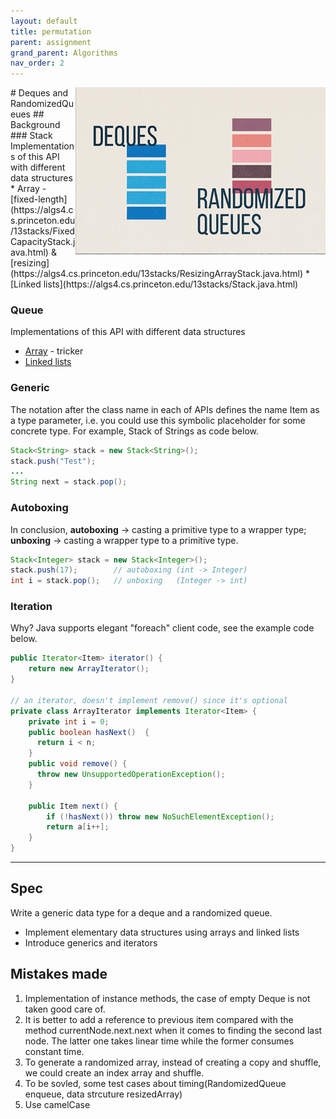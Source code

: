 ```yaml
---
layout: default
title: permutation
parent: assignment
grand_parent: Algorithms
nav_order: 2
---
```

<img align="right" src="/assets/image/queues.png" alt = "hi" width="400">
# Deques and RandomizedQueues
## Background
### Stack
Implementations of this API with different data structures
* Array  - [fixed-length](https://algs4.cs.princeton.edu/13stacks/FixedCapacityStack.java.html) & [resizing](https://algs4.cs.princeton.edu/13stacks/ResizingArrayStack.java.html)
* [Linked lists](https://algs4.cs.princeton.edu/13stacks/Stack.java.html)

### Queue
Implementations of this API with different data structures
* [Array](https://algs4.cs.princeton.edu/13stacks/ResizingArrayQueue.java.html)  - tricker
* [Linked lists](https://algs4.cs.princeton.edu/13stacks/Queue.java.html)

### Generic
The notation <Item> after the class name in each of APIs defines the name Item as a type parameter, i.e. you could use this symbolic placeholder for some concrete type. For example, Stack of Strings as code below.

```java
Stack<String> stack = new Stack<String>();
stack.push("Test");
...
String next = stack.pop();   
```  
### Autoboxing
In conclusion, **autoboxing** -> casting a primitive type to a wrapper type; **unboxing** -> casting a wrapper type to a primitive type.

``` java
Stack<Integer> stack = new Stack<Integer>();
stack.push(17);        // autoboxing (int -> Integer)
int i = stack.pop();   // unboxing   (Integer -> int)
```

### Iteration
Why? Java supports elegant "foreach" client code, see the example code below.

```java
public Iterator<Item> iterator() {
    return new ArrayIterator();
}

// an iterator, doesn't implement remove() since it's optional
private class ArrayIterator implements Iterator<Item> {
    private int i = 0;
    public boolean hasNext()  {
      return i < n;    
    }
    public void remove() {
      throw new UnsupportedOperationException();  
    }

    public Item next() {
        if (!hasNext()) throw new NoSuchElementException();
        return a[i++];
    }
}
```
---
## Spec
Write a generic data type for a deque and a randomized queue.
* Implement elementary data structures using arrays and linked lists
* Introduce generics and iterators

## Mistakes made
1. Implementation of instance methods, the case of empty Deque is not taken good care of.
2. It is better to add a reference to previous item compared with the method currentNode.next.next when it comes to finding the second last node. The latter one takes linear time while the former consumes constant time.
3. To generate a randomized array, instead of creating a copy and shuffle, we could create an index array and shuffle.
4. To be sovled, some test cases about timing(RandomizedQueue enqueue, data strcuture resizedArray)
5. Use camelCase
